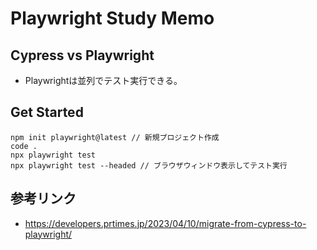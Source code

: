 # Playwright Study Memo

## Cypress vs Playwright

* Playwrightは並列でテスト実行できる。

## Get Started 

```
npm init playwright@latest // 新規プロジェクト作成
code .
npx playwright test   
npx playwright test --headed // ブラウザウィンドウ表示してテスト実行
```

## 参考リンク

* https://developers.prtimes.jp/2023/04/10/migrate-from-cypress-to-playwright/
